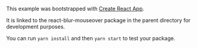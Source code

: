 This example was bootstrapped with [Create React App](https://github.com/facebook/create-react-app).

It is linked to the react-blur-mouseover package in the parent directory for development purposes.

You can run `yarn install` and then `yarn start` to test your package.
